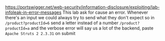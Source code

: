 https://portswigger.net/web-security/information-disclosure/exploiting/lab-infoleak-in-error-messages
This lab ask for cause an error. Whenever there's an input we could always try to send what they don't expect so in `/product?productId=6` send a letter instead of a number `/product?productId=a` and the verbose error will say us a lot of the backend, paste `Apache Struts 2 2.3.31` on submit